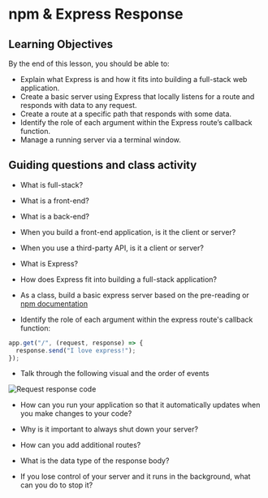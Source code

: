 # npm & Express Response

## Learning Objectives

By the end of this lesson, you should be able to:

- Explain what Express is and how it fits into building a full-stack web application.
- Create a basic server using Express that locally listens for a route and responds with data to any request.
- Create a route at a specific path that responds with some data.
- Identify the role of each argument within the Express route’s callback function.
- Manage a running server via a terminal window.

## Guiding questions and class activity

- What is full-stack?

- What is a front-end?

- What is a back-end?

- When you build a front-end application, is it the client or server?

- When you use a third-party API, is it a client or server?

- What is Express?

- How does Express fit into building a full-stack application?

- As a class, build a basic express server based on the pre-reading or [npm documentation](https://www.npmjs.com/package/express)

- Identify the role of each argument within the express route's callback function:

```js
app.get("/", (request, response) => {
  response.send("I love express!");
});
```

- Talk through the following visual and the order of events

![Request response code](../assets/request-response-code.png)

- How can you run your application so that it automatically updates when you make changes to your code?

- Why is it important to always shut down your server?

- How can you add additional routes?

- What is the data type of the response body?

- If you lose control of your server and it runs in the background, what can you do to stop it?
